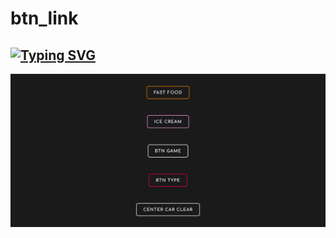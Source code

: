 # btn_link
[![Typing SVG](https://readme-typing-svg.demolab.com?font=Fira+Code&weight=600&duration=9000&pause=2000&center=%D0%9B%D0%9E%D0%96%D0%AC&vCenter=%D0%9B%D0%9E%D0%96%D0%AC&repeat=%D0%B8%D1%81%D1%82%D0%B8%D0%BD%D0%BD%D1%8B%D0%B9&width=480&height=40&lines=https%3A%2F%2FAPEXRARE2009.github.io%2Fbtn_link)](https://apexrare2009.github.io/btn_link)
---
<img src="https://github.com/apexrare2009/btn_link/blob/main/bg-btn_link.png"/>
